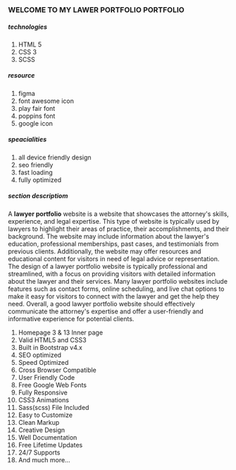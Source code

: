 <h3>WELCOME TO MY LAWER PORTFOLIO PORTFOLIO</h3>

<h5>technologies</h5>
<ol>
    <li>HTML 5</li>
    <li>CSS 3</li>
    <li>SCSS</li>
</ol>
<h5>resource</h5>
<ol>
    <li>figma</li>
    <li>font awesome icon</li>
    <li>play fair font</li>
    <li>poppins font</li>
    <li>google icon</li>
</ol>
<h5>speacialities</h5>
<ol>
    <li>all device friendly design</li>
    <li>seo friendly</li>
    <li>fast loading</li>
    <li>fully optimized</li>
</ol>
<h5>section descriptiom</h5>
<p> A <b>lawyer portfolio</b> website is a website that showcases the attorney's skills, experience, and legal expertise. This
    type of website is typically used by lawyers to highlight their areas of practice, their accomplishments, and their
    background. The website may include information about the lawyer's education, professional memberships, past cases,
    and testimonials from previous clients. Additionally, the website may offer resources and educational content for
    visitors in need of legal advice or representation. The design of a lawyer portfolio website is typically
    professional and streamlined, with a focus on providing visitors with detailed information about the lawyer and
    their services. Many lawyer portfolio websites include features such as contact forms, online scheduling, and live
    chat options to make it easy for visitors to connect with the lawyer and get the help they need. Overall, a good
    lawyer portfolio website should effectively communicate the attorney's expertise and offer a user-friendly and
    informative experience for potential clients.</p>
<ol>
    <li>Homepage 3 &amp; 13 Inner page</li>
    <li>Valid HTML5 and CSS3</li>
    <li>Built in Bootstrap v4.x</li>
    <li>SEO optimized</li>
    <li>Speed Optimized</li>
    <li>Cross Browser Compatible</li>
    <li>User Friendly Code</li>
    <li>Free Google Web Fonts</li>
    <li>Fully Responsive</li>
    <li>CSS3 Animations</li>
    <li>Sass(scss) File Included</li>
    <li>Easy to Customize</li>
    <li>Clean Markup</li>
    <li>Creative Design</li>
    <li>Well Documentation</li>
    <li>Free Lifetime Updates</li>
    <li>24/7 Supports</li>
    <li>And much more…</li>
</ol>
